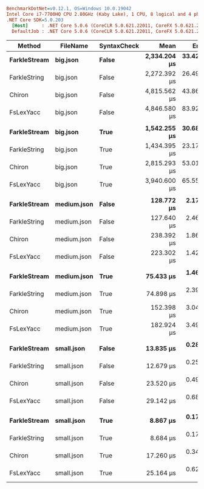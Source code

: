 ``` ini

BenchmarkDotNet=v0.12.1, OS=Windows 10.0.19042
Intel Core i7-7700HQ CPU 2.80GHz (Kaby Lake), 1 CPU, 8 logical and 4 physical cores
.NET Core SDK=5.0.203
  [Host]     : .NET Core 5.0.6 (CoreCLR 5.0.621.22011, CoreFX 5.0.621.22011), X64 RyuJIT DEBUG
  DefaultJob : .NET Core 5.0.6 (CoreCLR 5.0.621.22011, CoreFX 5.0.621.22011), X64 RyuJIT


```
|       Method |    FileName | SyntaxCheck |         Mean |      Error |     StdDev |       Median | Ratio | RatioSD | Rank |    Gen 0 |    Gen 1 |   Gen 2 |  Allocated |
|------------- |------------ |------------ |-------------:|-----------:|-----------:|-------------:|------:|--------:|-----:|---------:|---------:|--------:|-----------:|
| **FarkleStream** |    **big.json** |       **False** | **2,334.204 μs** | **33.4272 μs** | **29.6323 μs** | **2,344.279 μs** |  **0.48** |    **0.01** |    **2** | **183.5938** |  **89.8438** |       **-** | **1100.42 KB** |
| FarkleString |    big.json |       False | 2,272.392 μs | 26.4939 μs | 24.7824 μs | 2,262.986 μs |  0.47 |    0.01 |    1 | 183.5938 |  89.8438 |       - | 1097.14 KB |
|       Chiron |    big.json |       False | 4,815.562 μs | 43.8623 μs | 36.6270 μs | 4,822.368 μs |  1.00 |    0.00 |    3 | 632.8125 | 312.5000 |       - | 3644.49 KB |
|    FsLexYacc |    big.json |       False | 4,846.580 μs | 83.9229 μs | 74.3955 μs | 4,844.323 μs |  1.01 |    0.01 |    3 | 281.2500 | 187.5000 | 93.7500 | 1788.41 KB |
|              |             |             |              |            |            |              |       |         |      |          |          |         |            |
| **FarkleStream** |    **big.json** |        **True** | **1,542.255 μs** | **30.6839 μs** | **79.2050 μs** | **1,517.212 μs** |  **0.55** |    **0.03** |    **2** | **107.4219** |        **-** |       **-** |  **334.13 KB** |
| FarkleString |    big.json |        True | 1,434.395 μs | 23.1755 μs | 19.3526 μs | 1,435.009 μs |  0.51 |    0.01 |    1 | 107.4219 |        - |       - |  330.85 KB |
|       Chiron |    big.json |        True | 2,815.293 μs | 53.0119 μs | 54.4394 μs | 2,821.418 μs |  1.00 |    0.00 |    3 | 128.9063 |        - |       - |  398.89 KB |
|    FsLexYacc |    big.json |        True | 3,940.600 μs | 65.5597 μs | 61.3246 μs | 3,935.275 μs |  1.40 |    0.04 |    4 | 285.1563 | 179.6875 | 93.7500 | 1160.38 KB |
|              |             |             |              |            |            |              |       |         |      |          |          |         |            |
| **FarkleStream** | **medium.json** |       **False** |   **128.772 μs** |  **2.1724 μs** |  **2.0321 μs** |   **128.694 μs** |  **0.54** |    **0.01** |    **1** |  **22.2168** |        **-** |       **-** |    **68.4 KB** |
| FarkleString | medium.json |       False |   127.640 μs |  2.4618 μs |  6.6975 μs |   125.755 μs |  0.51 |    0.01 |    1 |  21.2402 |        - |       - |   65.12 KB |
|       Chiron | medium.json |       False |   238.392 μs |  1.8691 μs |  1.4593 μs |   237.977 μs |  1.00 |    0.00 |    3 |  66.1621 |        - |       - |  203.19 KB |
|    FsLexYacc | medium.json |       False |   223.302 μs |  1.4260 μs |  1.3339 μs |   222.904 μs |  0.94 |    0.01 |    2 |  59.8145 |  19.7754 |       - |  199.48 KB |
|              |             |             |              |            |            |              |       |         |      |          |          |         |            |
| **FarkleStream** | **medium.json** |        **True** |    **75.433 μs** |  **1.4659 μs** |  **1.6882 μs** |    **75.360 μs** |  **0.49** |    **0.01** |    **2** |   **7.3242** |        **-** |       **-** |   **22.63 KB** |
| FarkleString | medium.json |        True |    74.898 μs |  2.3916 μs |  7.0141 μs |    71.895 μs |  0.50 |    0.05 |    1 |   6.2256 |        - |       - |   19.35 KB |
|       Chiron | medium.json |        True |   152.398 μs |  3.0424 μs |  5.6392 μs |   151.856 μs |  1.00 |    0.00 |    3 |   6.5918 |        - |       - |   20.36 KB |
|    FsLexYacc | medium.json |        True |   182.924 μs |  3.4970 μs |  6.6534 μs |   181.500 μs |  1.20 |    0.06 |    4 |  51.5137 |   0.2441 |       - |  159.45 KB |
|              |             |             |              |            |            |              |       |         |      |          |          |         |            |
| **FarkleStream** |  **small.json** |       **False** |    **13.835 μs** |  **0.2897 μs** |  **0.8218 μs** |    **13.619 μs** |  **0.59** |    **0.05** |    **2** |   **3.7842** |        **-** |       **-** |   **11.63 KB** |
| FarkleString |  small.json |       False |    12.679 μs |  0.2528 μs |  0.5654 μs |    12.647 μs |  0.54 |    0.03 |    1 |   2.7161 |        - |       - |    8.34 KB |
|       Chiron |  small.json |       False |    23.520 μs |  0.4938 μs |  1.4248 μs |    23.431 μs |  1.00 |    0.00 |    3 |   4.8218 |        - |       - |   14.81 KB |
|    FsLexYacc |  small.json |       False |    29.142 μs |  0.6800 μs |  1.9835 μs |    28.534 μs |  1.25 |    0.12 |    4 |  37.3535 |   9.3384 |       - |  115.13 KB |
|              |             |             |              |            |            |              |       |         |      |          |          |         |            |
| **FarkleStream** |  **small.json** |        **True** |     **8.867 μs** |  **0.1740 μs** |  **0.2708 μs** |     **8.806 μs** |  **0.50** |    **0.03** |    **1** |   **2.3041** |        **-** |       **-** |     **7.1 KB** |
| FarkleString |  small.json |        True |     8.684 μs |  0.1719 μs |  0.4706 μs |     8.668 μs |  0.51 |    0.04 |    1 |   1.2360 |        - |       - |    3.82 KB |
|       Chiron |  small.json |        True |    17.260 μs |  0.3441 μs |  0.9126 μs |    16.938 μs |  1.00 |    0.00 |    2 |   1.2207 |        - |       - |    3.86 KB |
|    FsLexYacc |  small.json |        True |    25.164 μs |  0.6277 μs |  1.8310 μs |    24.842 μs |  1.46 |    0.12 |    3 |  36.2244 |        - |       - |  111.35 KB |
